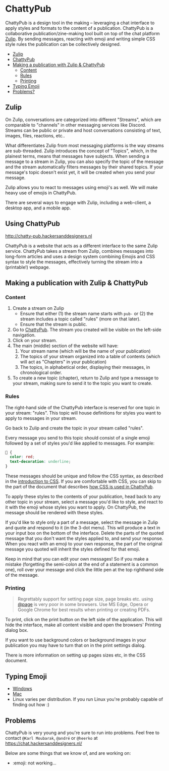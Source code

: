 # ChattyPub

ChattyPub is a design tool in the making – leveraging a chat interface to apply styles and formats to the content of a publication. ChattyPub is a collaborative publication/zine-making tool built on top of the chat platform [Zulip](https://chat.hackersanddesigners.nl). By sending messages, reacting with emoji and writing simple CSS style rules the publication can be collectively designed.

- [Zulip](#zulip)
- [ChattyPub](#using-chattypub)
- [Making a publication with Zulip & ChattyPub](#content)
  - [Content](#content)
  - [Rules](#rules)
  - [Printing](#printing)
- [Typing Emoji](#typing-emoji)
- [Problems?](#problems)

## Zulip

On Zulip, conversations are categorized into different "Streams", which are comparable to "channels" in other messaging services like Discord. Streams can be public or private and host conversations consisting of text, images, files, reactions, etc..

What differentiates Zulip from most messaging platforms is the way streams are sub-threaded. Zulip introduces the concept of "Topics", which, in the plainest terms, means that messages have subjects. When sending a message to a stream in Zulip, you can also specify the topic of the message and the stream automatically filters messages by their shared topics. If your message's topic doesn't exist yet, it will be created when you send your message.

Zulip allows you to react to messages using emoji's as well. We will make heavy use of emojis in ChattyPub.

There are several ways to engage with Zulip, including a web-client, a desktop app, and a mobile app.

## Using ChattyPub

http://chatty-pub.hackersanddesigners.nl

ChattyPub is a website that acts as a different interface to the same Zulip service. ChattyPub takes a stream from Zulip, combines messages into long-form articles and uses a design system combining Emojis and CSS syntax to style the messages, effectively turning the stream into a (printable!) webpage.

## Making a publication with Zulip & ChattyPub

### Content

1. Create a stream on Zulip
   - Ensure that either (1) the stream name starts with `pub-` or (2) the stream includes a topic called "rules" (more on that later).
   - Ensure that the stream is public.
2. Go to [ChattyPub](https://chatty-pub.hackersanddesigners.nl). The stream you created will be visible on the left-side navigation.
3. Click on your stream.
4. The main (middle) section of the website will have:
   1. Your stream name (which will be the name of your publication)
   2. The topics of your stream organized into a table of contents (which will act as "Chapters" in your publication)
   3. The topics, in alphabetical order, displaying their messages, in chronological order.
5. To create a new topic (chapter), return to Zulip and type a message to your stream, making sure to send it to the topic you want to create.

### Rules

The right-hand side of the ChattyPub interface is reserved for one topic in your stream: "rules". This topic will house definitions for styles you want to apply to messages in your stream.

Go back to Zulip and create the topic in your stream called "rules".

Every message you send to this topic should consist of a single emoji followed by a set of styles you'd like applied to messages. For example:

```CSS
🍓 {
  color: red;
  text-decoration: underline;
}
```

These messages should be unique and follow the CSS syntax, as described in the [introduction to CSS](#CSS). If you are comfortable with CSS, you can skip to the part of the document that describes [how CSS is used in ChattyPub](https://github.com/hackersanddesigners/chatty-pub/blob/master/front/docs/CSS.md#css-in-chatty-pub).

To apply these styles to the contents of your publication, head back to any other topic in your stream, select a message you'd like to style, and react to it with the emoji whose styles you want to apply. On ChattyPub, the message should be rendered with these styles.

If you'd like to style only a part of a message, select the message in Zulip and quote and respond to it (in the 3-dot menu). This will produce a text in your input box on the bottom of the interface. Delete the parts of the quoted message that you don't want the styles applied to, and send your response. When you react with an emoji to your own response, the part of the original message you quoted will inherit the styles defined for that emoji.

Keep in mind that you can edit your own messages! So if you make a mistake (forgetting the semi-colon at the end of a statement is a common one), roll over your message and click the little pen at the top righthand side of the message.

### Printing

> Regrettably support for setting page size, page breaks etc. using [@page](https://caniuse.com/css-paged-media) is very poor in some browsers. Use MS Edge, Opera or Google Chrome for best results when printing or creating PDFs.

To print, click on the print button on the left side of the application. This will hide the interface, make all content visible and open the browsers' Printing dialog box.

If you want to use background colors or background images in your publication you may have to turn that on in the print settings dialog.

There is more information on setting up pages sizes etc, in the CSS document.

## Typing Emoji

- [Windows](https://support.microsoft.com/en-us/windows/windows-10-keyboard-tips-and-tricks-588e0b72-0fff-6d3f-aeee-6e5116097942)
- [Mac](https://www.howtogeek.com/684025/how-to-type-emoji-on-your-mac-with-a-keyboard-shortcut/)
- Linux varies per distribution. If you run Linux you're probably capable of finding out how :)

## Problems

ChattyPub is very young and you're sure to run into problems. Feel free to contact `@Karl Moubarak`, `@andré` or `@heerko` at https://chat.hackersanddesigners.nl/

Below are some things that we know of, and are working on:

- :emoji: not working...

